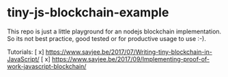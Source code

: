 # tiny-js-blockchain-example
This repo is just a little playground for an nodejs blockchain implementation. So its not best practice, good tested or for productive usage to use :-).

Tutorials:
[ x\] https://www.savjee.be/2017/07/Writing-tiny-blockchain-in-JavaScript/
[ x\] https://www.savjee.be/2017/09/Implementing-proof-of-work-javascript-blockchain/

